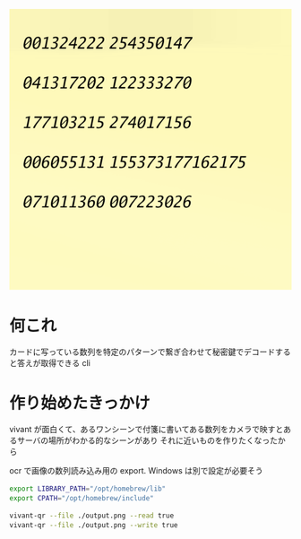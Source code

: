 ![](./output.png)

# 何これ

カードに写っている数列を特定のパターンで繋ぎ合わせて秘密鍵でデコードすると答えが取得できる cli

# 作り始めたきっかけ

vivant が面白くて、あるワンシーンで付箋に書いてある数列をカメラで映すとあるサーバの場所がわかる的なシーンがあり
それに近いものを作りたくなったから

ocr で画像の数列読み込み用の export. Windows は別で設定が必要そう

```sh
export LIBRARY_PATH="/opt/homebrew/lib"
export CPATH="/opt/homebrew/include"
```

```sh
vivant-qr --file ./output.png --read true
vivant-qr --file ./output.png --write true
```
